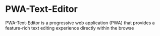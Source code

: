# PWA-Text-Editor
PWA-Text-Editor is a progressive web application (PWA) that provides a feature-rich text editing experience directly within the browse
